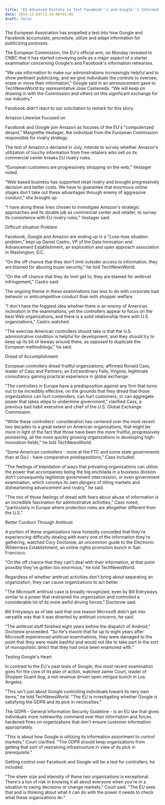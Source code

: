 ```yaml
---
title: 'EU Advanced Dictate to Test Facebook''s and Google''s Information Wrangling'
date: 2019-12-03T13:34:00+01:00
draft: false
---
```


The European Association has propelled a test into how Google and Facebook accumulate, procedure, utilize and adapt information for publicizing purposes.  
  
The European Commission, the EU's official arm, on Monday revealed to CNBC that it has started conveying polls as a major aspect of a starter examination concerning Google's and Facebook's information rehearses.  
  
"We use information to make our administrations increasingly helpful and to show pertinent publicizing, and we give individuals the controls to oversee, erase or move their information," Google said in an announcement gave to TechNewsWorld by representative Jose Casteneda. "We will keep on drawing in with the Commission and others on this significant exchange for our industry."  
  
Facebook didn't react to our solicitation to remark for this story.  
  
Amazon Likewise Focused on  
  
Facebook and Google join Amazon as focuses of the EU's "computerized despot," Margrethe Vestager, the individual from the European Commission responsible for rivalry strategy.  
  
The test of Amazon,s declared in July, intends to survey whether Amazon's utilization of touchy information from free retailers who sell on its commercial center breaks EU rivalry rules.  
  
"European customers are progressively shopping on the web," Vestager noted.  
  
"Web based business has supported retail rivalry and brought progressively decision and better costs. We have to guarantee that enormous online stages don't take out these advantages through enemy of aggressive conduct," she brought up.  
  
"I have along these lines chosen to investigate Amazon's strategic approaches and its double job as commercial center and retailer, to survey its consistence with EU rivalry rules," Vestager said.  
  
Difficult situation Problem  
  
Facebook, Google and Amazon are ending up in a "Lose-lose situation problem," kept up Daniel Castro, VP of the Data Innovation and Advancement Establishment, an exploration and open approach association in Washington, D.C.  
  
"On the off chance that they don't limit outsider access to information, they are blamed for abusing buyer security," he told TechNewsWorld.  
  
"On the off chance that they do limit get to, they are blamed for antitrust infringement," Castro said.  
  
The ongoing theme in these examinations has less to do with corporate bad behavior or anticompetitive conduct than with shopper welfare.  
  
"I don't have the foggiest idea whether there is an enemy of American inclination in the examinations, yet the controllers appear to focus on the best Web organizations, and there is a solid relationship there with U.S. organizations," Castro watched.  
  
"The exercise American controllers should take is that the U.S. administrative condition is helpful for development, and they should try to keep up its bit of leeway around there, as opposed to duplicate the European methodology," he said.  
  
Dread of Accomplishment  
  
European controllers dread fruitful organizations, affirmed Ronald Cass, leader of Cass and Partners, an Extraordinary Falls, Virginia, legitimate consultancy gaining practical experience in global exchange.  
  
"The controllers in Europe have a predisposition against any firm that turns out to be incredibly effective, on the grounds that they dread that those organizations can hurt contenders, can hurt customers, or can aggregate power that takes steps to undermine government," clarified Cass, a previous bad habit executive and chief of the U.S. Global Exchange Commission.  
  
"While these controllers' consideration has centered over the most recent two decades to a great extent on American organizations, that might be more in light of the fact that those have been the more fruitful, progressively pioneering, all the more quickly growing organizations in developing high-innovation fields," he told TechNewsWorld.  
  
"Some American controllers - more at the FTC and some state governments than at DoJ - have comparative predispositions," Cass included.  
  
"The feelings of trepidation of ways that prevailing organizations can utilize the power that accompanies being the big enchilada in a business division don't consequently legitimize government intercession, or even government examination, which conveys its own dangers of tilting markets and disheartening advancement and rivalry," he said.  
  
"The mix of those feelings of dread with fears about abuse of information is an incredible fascination for administrative activities," Cass noted, "particularly in Europe where protection rules are altogether different from the U.S."  
  
Better Conduct Through Antitrust  
  
A portion of these organizations have honestly conceded that they're experiencing difficulty dealing with every one of the information they're gathering, watched Cory Doctorow, an uncommon guide to the Electronic Wilderness Establishment, an online rights promotion bunch in San Francisco.  
  
"On the off chance that they can't deal with their information, at that point possibly they've gotten too enormous," he told TechNewsWorld.  
  
Regardless of whether antitrust activities don't bring about separating an organization, they can cause organizations to act better.  
  
"The Microsoft antitrust case is broadly recognized, even by Bill Entryways, similar to a power that restrained the organization and controlled a considerable lot of its more awful driving forces," Doctorow said.  
  
Bill Entryways as of late said that one reason Microsoft didn't get into versatile was that it was diverted by antitrust concerns, he said.  
  
"The antitrust stuff finished eight years before the dispatch of Android," Doctorow proceeded. "So he's maxim that for up to eight years after Microsoft experienced antitrust examinations, they were damaged to the point that they were made bashful and would not like to take part in the sort of monopolistic direct that they had once been enamored with."  
  
Testing Google's Heart  
  
In contrast to the EU's past tests of Google, this most recent examination goes for the core of its plan of action, watched Jamie Court, leader of Shopper Guard dog, a not-revenue driven open intrigue bunch in Los Angeles.  
  
"This isn't just about Google controlling individuals toward its very own items," he told TechNewsWorld. "The EU is investigating whether Google is satisfying the GDPR and its pick in necessities."  
  
The GDPR - General Information Security Guideline - is an EU law that gives individuals more noteworthy command over their information and forces hardened fines on organizations that don't ensure customer information appropriately.  
  
"This is about how Google is utilizing its information assortment to control markets," Court clarified. "The GDPR should keep organizations from getting that sort of restraining infrastructure in view of its pick in prerequisite."  
  
Getting control over Facebook and Google will be a test for controllers, he included.  
  
"The sheer size and intensity of these two organizations is exceptional. There's a ton of risk in knowing it all about everyone when you're in a situation to swing decisions or change markets," Court said. "The EU sees that and is thinking about what it can do with the power it needs to check what these organizations do."